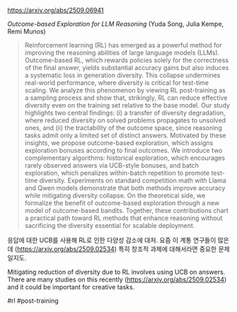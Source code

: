 https://arxiv.org/abs/2509.06941

*Outcome-based Exploration for LLM Reasoning* (Yuda Song, Julia Kempe, Remi Munos)

> Reinforcement learning (RL) has emerged as a powerful method for improving the reasoning abilities of large language models (LLMs). Outcome-based RL, which rewards policies solely for the correctness of the final answer, yields substantial accuracy gains but also induces a systematic loss in generation diversity. This collapse undermines real-world performance, where diversity is critical for test-time scaling. We analyze this phenomenon by viewing RL post-training as a sampling process and show that, strikingly, RL can reduce effective diversity even on the training set relative to the base model. Our study highlights two central findings: (i) a transfer of diversity degradation, where reduced diversity on solved problems propagates to unsolved ones, and (ii) the tractability of the outcome space, since reasoning tasks admit only a limited set of distinct answers. Motivated by these insights, we propose outcome-based exploration, which assigns exploration bonuses according to final outcomes. We introduce two complementary algorithms: historical exploration, which encourages rarely observed answers via UCB-style bonuses, and batch exploration, which penalizes within-batch repetition to promote test-time diversity. Experiments on standard competition math with Llama and Qwen models demonstrate that both methods improve accuracy while mitigating diversity collapse. On the theoretical side, we formalize the benefit of outcome-based exploration through a new model of outcome-based bandits. Together, these contributions chart a practical path toward RL methods that enhance reasoning without sacrificing the diversity essential for scalable deployment.

응답에 대한 UCB를 사용해 RL로 인한 다양성 감소에 대처. 요즘 이 계통 연구들이 많은데 (https://arxiv.org/abs/2509.02534) 특히 창조적 과제에 대해서라면 중요한 문제일지도.

Mitigating reduction of diversity due to RL involves using UCB on answers. There are many studies on this recently (https://arxiv.org/abs/2509.02534) and it could be important for creative tasks.

#rl #post-training